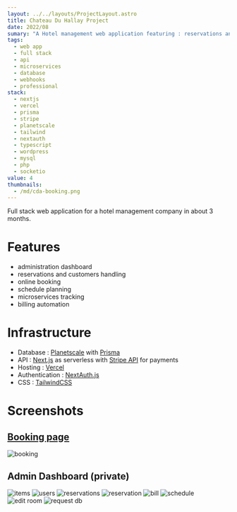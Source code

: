 ```yaml
---
layout: ../../layouts/ProjectLayout.astro
title: Chateau Du Hallay Project
date: 2022/08
sumary: "A Hotel management web application featuring : reservations and customers handling, online booking, schedule planning, microservices tracking and billing automation"
tags: 
  - web app
  - full stack
  - api
  - microservices
  - database
  - webhooks
  - professional
stack:
  - nextjs
  - vercel
  - prisma
  - stripe
  - planetscale
  - tailwind
  - nextauth
  - typescript
  - wordpress
  - mysql
  - php
  - socketio
value: 4
thumbnails: 
  - /md/cda-booking.png
---
```


Full stack web application for a hotel management company in about 3 months.

# Features

- administration dashboard
- reservations and customers handling
- online booking
- schedule planning
- microservices tracking
- billing automation

# Infrastructure

- Database : [Planetscale](https://planetscale.com/) with [Prisma](https://www.prisma.io/) 
- API : [Next.js](https://nextjs.org/) as serverless with [Stripe API](https://stripe.com/docs/api) for payments 
- Hosting : [Vercel](https://vercel.com/)
- Authentication : [NextAuth.js](https://next-auth.js.org/)
- CSS : [TailwindCSS](https://tailwindcss.com/)


# Screenshots

## [Booking page](https://reservation.chateauduhallay.com/)

![booking](/md/cda-booking.png)

## Admin Dashboard (private)

![items](/md/cda-items.png)
![users](/md/cda-users.png)
![reservations](/md/cda-reservations.png)
![reservation](/md/cda-reservation.png)
![bill](/md/cda-bill.png)
![schedule](/md/cda-schedule.png)
![edit room](/md/cda-edit-room.png)
![request db](/md/cda-request.png)